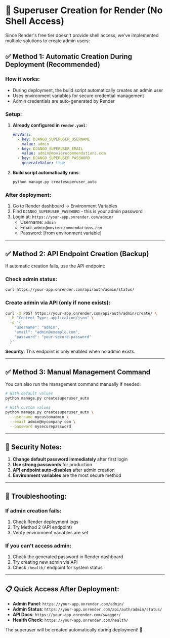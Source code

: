 # 🔑 Superuser Creation for Render (No Shell Access)

Since Render's free tier doesn't provide shell access, we've implemented multiple solutions to create admin users:

## ✅ **Method 1: Automatic Creation During Deployment (Recommended)**

### How it works:
- During deployment, the build script automatically creates an admin user
- Uses environment variables for secure credential management
- Admin credentials are auto-generated by Render

### Setup:
1. **Already configured in `render.yaml`**:
   ```yaml
   envVars:
     - key: DJANGO_SUPERUSER_USERNAME
       value: admin
     - key: DJANGO_SUPERUSER_EMAIL  
       value: admin@movierecommendations.com
     - key: DJANGO_SUPERUSER_PASSWORD
       generateValue: true
   ```

2. **Build script automatically runs**:
   ```bash
   python manage.py createsuperuser_auto
   ```

### After deployment:
1. Go to Render dashboard → Environment Variables
2. Find `DJANGO_SUPERUSER_PASSWORD` - this is your admin password
3. Login at: `https://your-app.onrender.com/admin/`
   - Username: `admin`
   - Email: `admin@movierecommendations.com`  
   - Password: [from environment variable]

---

## ✅ **Method 2: API Endpoint Creation (Backup)**

If automatic creation fails, use the API endpoint:

### Check admin status:
```bash
curl https://your-app.onrender.com/api/auth/admin/status/
```

### Create admin via API (only if none exists):
```bash
curl -X POST https://your-app.onrender.com/api/auth/admin/create/ \
  -H "Content-Type: application/json" \
  -d '{
    "username": "admin",
    "email": "admin@example.com", 
    "password": "your-secure-password"
  }'
```

**Security**: This endpoint is only enabled when no admin exists.

---

## ✅ **Method 3: Manual Management Command**

You can also run the management command manually if needed:

```bash
# With default values
python manage.py createsuperuser_auto

# With custom values  
python manage.py createsuperuser_auto \
  --username mycustomadmin \
  --email admin@mycompany.com \
  --password mysecurepassword
```

---

## 🔐 **Security Notes:**

1. **Change default password immediately** after first login
2. **Use strong passwords** for production
3. **API endpoint auto-disables** after admin creation
4. **Environment variables** are the most secure method

---

## 🚨 **Troubleshooting:**

### If admin creation fails:
1. Check Render deployment logs
2. Try Method 2 (API endpoint)
3. Verify environment variables are set

### If you can't access admin:
1. Check the generated password in Render dashboard
2. Try creating new admin via API
3. Check `/health/` endpoint for system status

---

## 📋 **Quick Access After Deployment:**

- **Admin Panel**: `https://your-app.onrender.com/admin/`
- **Admin Status**: `https://your-app.onrender.com/api/auth/admin/status/`
- **API Docs**: `https://your-app.onrender.com/swagger/`
- **Health Check**: `https://your-app.onrender.com/health/`

The superuser will be created automatically during deployment! 🎉